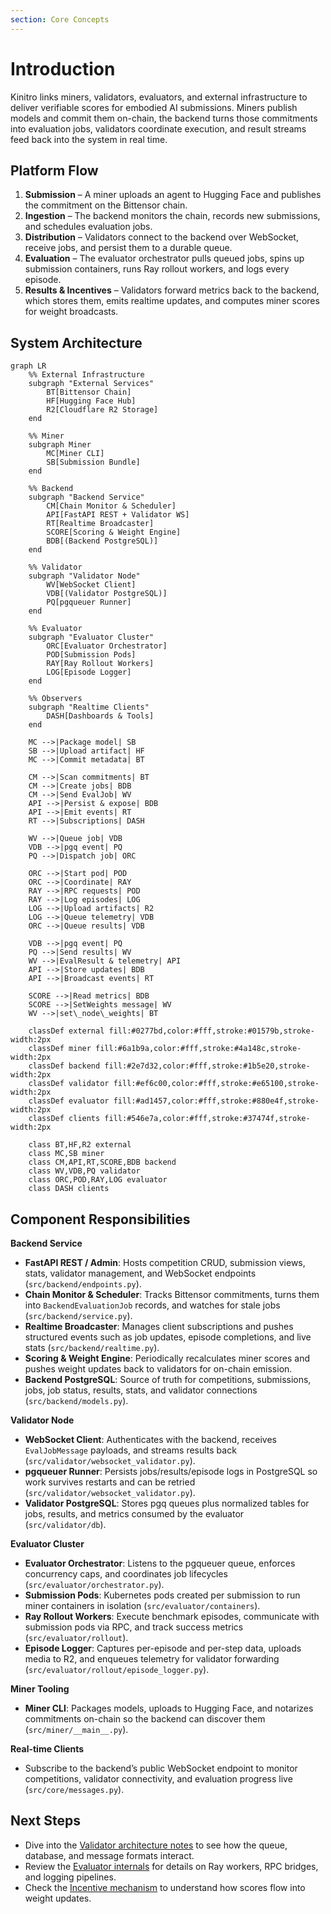 ```yaml
---
section: Core Concepts
---
```


# Introduction

Kinitro links miners, validators, evaluators, and external infrastructure to deliver verifiable scores for embodied AI submissions. Miners publish models and commit them on-chain, the backend turns those commitments into evaluation jobs, validators coordinate execution, and result streams feed back into the system in real time.

## Platform Flow
1. **Submission** – A miner uploads an agent to Hugging Face and publishes the commitment on the Bittensor chain.
2. **Ingestion** – The backend monitors the chain, records new submissions, and schedules evaluation jobs.
3. **Distribution** – Validators connect to the backend over WebSocket, receive jobs, and persist them to a durable queue.
4. **Evaluation** – The evaluator orchestrator pulls queued jobs, spins up submission containers, runs Ray rollout workers, and logs every episode.
5. **Results & Incentives** – Validators forward metrics back to the backend, which stores them, emits realtime updates, and computes miner scores for weight broadcasts.

## System Architecture

```mermaid
graph LR
    %% External Infrastructure
    subgraph "External Services"
        BT[Bittensor Chain]
        HF[Hugging Face Hub]
        R2[Cloudflare R2 Storage]
    end

    %% Miner
    subgraph Miner
        MC[Miner CLI]
        SB[Submission Bundle]
    end

    %% Backend
    subgraph "Backend Service"
        CM[Chain Monitor & Scheduler]
        API[FastAPI REST + Validator WS]
        RT[Realtime Broadcaster]
        SCORE[Scoring & Weight Engine]
        BDB[(Backend PostgreSQL)]
    end

    %% Validator
    subgraph "Validator Node"
        WV[WebSocket Client]
        VDB[(Validator PostgreSQL)]
        PQ[pgqueuer Runner]
    end

    %% Evaluator
    subgraph "Evaluator Cluster"
        ORC[Evaluator Orchestrator]
        POD[Submission Pods]
        RAY[Ray Rollout Workers]
        LOG[Episode Logger]
    end

    %% Observers
    subgraph "Realtime Clients"
        DASH[Dashboards & Tools]
    end

    MC -->|Package model| SB
    SB -->|Upload artifact| HF
    MC -->|Commit metadata| BT

    CM -->|Scan commitments| BT
    CM -->|Create jobs| BDB
    CM -->|Send EvalJob| WV
    API -->|Persist & expose| BDB
    API -->|Emit events| RT
    RT -->|Subscriptions| DASH

    WV -->|Queue job| VDB
    VDB -->|pgq event| PQ
    PQ -->|Dispatch job| ORC

    ORC -->|Start pod| POD
    ORC -->|Coordinate| RAY
    RAY -->|RPC requests| POD
    RAY -->|Log episodes| LOG
    LOG -->|Upload artifacts| R2
    LOG -->|Queue telemetry| VDB
    ORC -->|Queue results| VDB

    VDB -->|pgq event| PQ
    PQ -->|Send results| WV
    WV -->|EvalResult & telemetry| API
    API -->|Store updates| BDB
    API -->|Broadcast events| RT

    SCORE -->|Read metrics| BDB
    SCORE -->|SetWeights message| WV
    WV -->|set\_node\_weights| BT

    classDef external fill:#0277bd,color:#fff,stroke:#01579b,stroke-width:2px
    classDef miner fill:#6a1b9a,color:#fff,stroke:#4a148c,stroke-width:2px
    classDef backend fill:#2e7d32,color:#fff,stroke:#1b5e20,stroke-width:2px
    classDef validator fill:#ef6c00,color:#fff,stroke:#e65100,stroke-width:2px
    classDef evaluator fill:#ad1457,color:#fff,stroke:#880e4f,stroke-width:2px
    classDef clients fill:#546e7a,color:#fff,stroke:#37474f,stroke-width:2px

    class BT,HF,R2 external
    class MC,SB miner
    class CM,API,RT,SCORE,BDB backend
    class WV,VDB,PQ validator
    class ORC,POD,RAY,LOG evaluator
    class DASH clients
```

## Component Responsibilities

**Backend Service**
- **FastAPI REST / Admin**: Hosts competition CRUD, submission views, stats, validator management, and WebSocket endpoints (`src/backend/endpoints.py`).
- **Chain Monitor & Scheduler**: Tracks Bittensor commitments, turns them into `BackendEvaluationJob` records, and watches for stale jobs (`src/backend/service.py`).
- **Realtime Broadcaster**: Manages client subscriptions and pushes structured events such as job updates, episode completions, and live stats (`src/backend/realtime.py`).
- **Scoring & Weight Engine**: Periodically recalculates miner scores and pushes weight updates back to validators for on-chain emission.
- **Backend PostgreSQL**: Source of truth for competitions, submissions, jobs, job status, results, stats, and validator connections (`src/backend/models.py`).

**Validator Node**
- **WebSocket Client**: Authenticates with the backend, receives `EvalJobMessage` payloads, and streams results back (`src/validator/websocket_validator.py`).
- **pgqueuer Runner**: Persists jobs/results/episode logs in PostgreSQL so work survives restarts and can be retried (`src/validator/websocket_validator.py`).
- **Validator PostgreSQL**: Stores pgq queues plus normalized tables for jobs, results, and metrics consumed by the evaluator (`src/validator/db`).

**Evaluator Cluster**
- **Evaluator Orchestrator**: Listens to the pgqueuer queue, enforces concurrency caps, and coordinates job lifecycles (`src/evaluator/orchestrator.py`).
- **Submission Pods**: Kubernetes pods created per submission to run miner containers in isolation (`src/evaluator/containers`).
- **Ray Rollout Workers**: Execute benchmark episodes, communicate with submission pods via RPC, and track success metrics (`src/evaluator/rollout`).
- **Episode Logger**: Captures per-episode and per-step data, uploads media to R2, and enqueues telemetry for validator forwarding (`src/evaluator/rollout/episode_logger.py`).

**Miner Tooling**
- **Miner CLI**: Packages models, uploads to Hugging Face, and notarizes commitments on-chain so the backend can discover them (`src/miner/__main__.py`).

**Real-time Clients**
- Subscribe to the backend’s public WebSocket endpoint to monitor competitions, validator connectivity, and evaluation progress live (`src/core/messages.py`).

## Next Steps
- Dive into the [Validator architecture notes](orchestrator.md) to see how the queue, database, and message formats interact.
- Review the [Evaluator internals](evaluator.md) for details on Ray workers, RPC bridges, and logging pipelines.
- Check the [Incentive mechanism](incentive.md) to understand how scores flow into weight updates.
